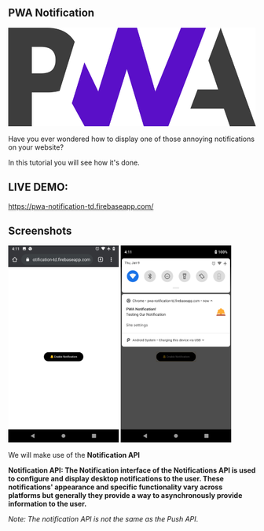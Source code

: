 ## PWA Notification

<img src="./assets/pwa-logo.png" height="200px"/>

Have you ever wondered how to display one of those annoying notifications on your website?

In this tutorial you will see how it's done.

## LIVE DEMO:

https://pwa-notification-td.firebaseapp.com/

## Screenshots

<img src="./assets/pwa-sc1.png" height="400px"/>
<img src="./assets/pwa-sc2.png" height="400px"/>

We will make use of the <strong>Notification API</strong>

<strong>Notification API: The Notification interface of the Notifications API is used to configure and display desktop notifications to the user. These notifications' appearance and specific functionality vary across platforms but generally they provide a way to asynchronously provide information to the user.</strong>

<i>Note: The notification API is not the same as the Push API</i>.
